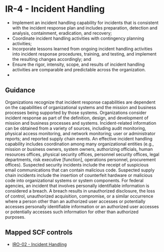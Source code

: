 # IR-4 - Incident Handling
- Implement an incident handling capability for incidents that is consistent with the incident response plan and includes preparation, detection and analysis, containment, eradication, and recovery;
- Coordinate incident handling activities with contingency planning activities;
- Incorporate lessons learned from ongoing incident handling activities into incident response procedures, training, and testing, and implement the resulting changes accordingly; and
- Ensure the rigor, intensity, scope, and results of incident handling activities are comparable and predictable across the organization.
- 
## Guidance
Organizations recognize that incident response capabilities are dependent on the capabilities of organizational systems and the mission and business processes being supported by those systems. Organizations consider incident response as part of the definition, design, and development of mission and business processes and systems. Incident-related information can be obtained from a variety of sources, including audit monitoring, physical access monitoring, and network monitoring; user or administrator reports; and reported supply chain events. An effective incident handling capability includes coordination among many organizational entities (e.g., mission or business owners, system owners, authorizing officials, human resources offices, physical security offices, personnel security offices, legal departments, risk executive [function], operations personnel, procurement offices). Suspected security incidents include the receipt of suspicious email communications that can contain malicious code. Suspected supply chain incidents include the insertion of counterfeit hardware or malicious code into organizational systems or system components. For federal agencies, an incident that involves personally identifiable information is considered a breach. A breach results in unauthorized disclosure, the loss of control, unauthorized acquisition, compromise, or a similar occurrence where a person other than an authorized user accesses or potentially accesses personally identifiable information or an authorized user accesses or potentially accesses such information for other than authorized purposes.
## Mapped SCF controls
- [IRO-02 - Incident Handling](../scf/iro-02-incidenthandling.md)